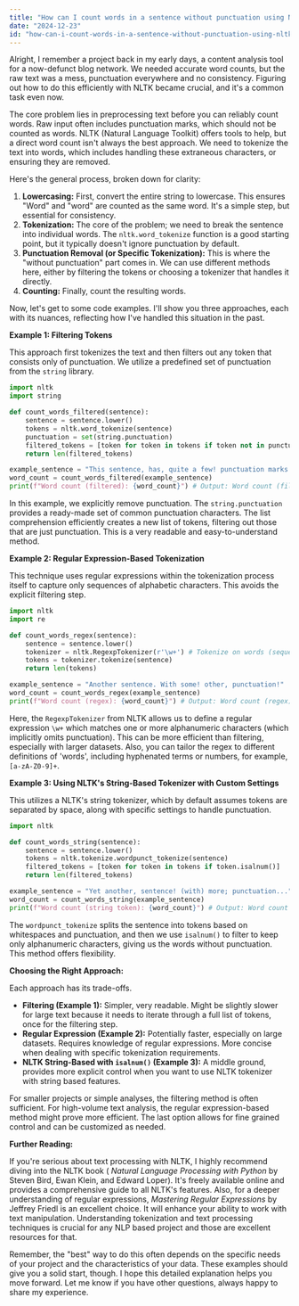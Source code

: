 ```yaml
---
title: "How can I count words in a sentence without punctuation using NLTK in Python?"
date: "2024-12-23"
id: "how-can-i-count-words-in-a-sentence-without-punctuation-using-nltk-in-python"
---
```


Alright,  I remember a project back in my early days, a content analysis tool for a now-defunct blog network. We needed accurate word counts, but the raw text was a mess, punctuation everywhere and no consistency. Figuring out how to do this efficiently with NLTK became crucial, and it's a common task even now.

The core problem lies in preprocessing text before you can reliably count words. Raw input often includes punctuation marks, which should not be counted as words. NLTK (Natural Language Toolkit) offers tools to help, but a direct word count isn't always the best approach. We need to tokenize the text into words, which includes handling these extraneous characters, or ensuring they are removed.

Here's the general process, broken down for clarity:

1.  **Lowercasing:** First, convert the entire string to lowercase. This ensures "Word" and "word" are counted as the same word. It's a simple step, but essential for consistency.
2.  **Tokenization:** The core of the problem; we need to break the sentence into individual words. The `nltk.word_tokenize` function is a good starting point, but it typically doesn't ignore punctuation by default.
3.  **Punctuation Removal (or Specific Tokenization):** This is where the "without punctuation" part comes in. We can use different methods here, either by filtering the tokens or choosing a tokenizer that handles it directly.
4.  **Counting:** Finally, count the resulting words.

Now, let's get to some code examples. I'll show you three approaches, each with its nuances, reflecting how I've handled this situation in the past.

**Example 1: Filtering Tokens**

This approach first tokenizes the text and then filters out any token that consists only of punctuation. We utilize a predefined set of punctuation from the `string` library.

```python
import nltk
import string

def count_words_filtered(sentence):
    sentence = sentence.lower()
    tokens = nltk.word_tokenize(sentence)
    punctuation = set(string.punctuation)
    filtered_tokens = [token for token in tokens if token not in punctuation]
    return len(filtered_tokens)

example_sentence = "This sentence, has, quite a few! punctuation marks."
word_count = count_words_filtered(example_sentence)
print(f"Word count (filtered): {word_count}") # Output: Word count (filtered): 7
```

In this example, we explicitly remove punctuation. The `string.punctuation` provides a ready-made set of common punctuation characters. The list comprehension efficiently creates a new list of tokens, filtering out those that are just punctuation. This is a very readable and easy-to-understand method.

**Example 2: Regular Expression-Based Tokenization**

This technique uses regular expressions within the tokenization process itself to capture only sequences of alphabetic characters. This avoids the explicit filtering step.

```python
import nltk
import re

def count_words_regex(sentence):
    sentence = sentence.lower()
    tokenizer = nltk.RegexpTokenizer(r'\w+') # Tokenize on words (sequence of alphanumeric)
    tokens = tokenizer.tokenize(sentence)
    return len(tokens)

example_sentence = "Another sentence. With some! other, punctuation!"
word_count = count_words_regex(example_sentence)
print(f"Word count (regex): {word_count}") # Output: Word count (regex): 6
```

Here, the `RegexpTokenizer` from NLTK allows us to define a regular expression `\w+` which matches one or more alphanumeric characters (which implicitly omits punctuation). This can be more efficient than filtering, especially with larger datasets. Also, you can tailor the regex to different definitions of 'words', including hyphenated terms or numbers, for example, `[a-zA-Z0-9]+`.

**Example 3: Using NLTK's String-Based Tokenizer with Custom Settings**

This utilizes a NLTK's string tokenizer, which by default assumes tokens are separated by space, along with specific settings to handle punctuation.

```python
import nltk

def count_words_string(sentence):
    sentence = sentence.lower()
    tokens = nltk.tokenize.wordpunct_tokenize(sentence)
    filtered_tokens = [token for token in tokens if token.isalnum()]
    return len(filtered_tokens)

example_sentence = "Yet another, sentence! (with) more; punctuation..."
word_count = count_words_string(example_sentence)
print(f"Word count (string token): {word_count}") # Output: Word count (string token): 5
```
The `wordpunct_tokenize` splits the sentence into tokens based on whitespaces and punctuation, and then we use `isalnum()` to filter to keep only alphanumeric characters, giving us the words without punctuation. This method offers flexibility.

**Choosing the Right Approach:**

Each approach has its trade-offs.

*   **Filtering (Example 1):** Simpler, very readable. Might be slightly slower for large text because it needs to iterate through a full list of tokens, once for the filtering step.
*   **Regular Expression (Example 2):** Potentially faster, especially on large datasets. Requires knowledge of regular expressions. More concise when dealing with specific tokenization requirements.
*   **NLTK String-Based with `isalnum()` (Example 3):** A middle ground, provides more explicit control when you want to use NLTK tokenizer with string based features.

For smaller projects or simple analyses, the filtering method is often sufficient. For high-volume text analysis, the regular expression-based method might prove more efficient. The last option allows for fine grained control and can be customized as needed.

**Further Reading:**

If you're serious about text processing with NLTK, I highly recommend diving into the NLTK book ( *Natural Language Processing with Python* by Steven Bird, Ewan Klein, and Edward Loper). It's freely available online and provides a comprehensive guide to all NLTK's features. Also, for a deeper understanding of regular expressions, *Mastering Regular Expressions* by Jeffrey Friedl is an excellent choice. It will enhance your ability to work with text manipulation. Understanding tokenization and text processing techniques is crucial for any NLP based project and those are excellent resources for that.

Remember, the "best" way to do this often depends on the specific needs of your project and the characteristics of your data. These examples should give you a solid start, though. I hope this detailed explanation helps you move forward. Let me know if you have other questions, always happy to share my experience.
